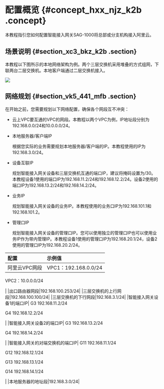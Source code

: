 # 配置概览 {#concept_hxx_njz_k2b .concept}

本教程指引您如何配置智能接入网关SAG-1000将总部或分支机构接入阿里云。

## 场景说明 {#section_xc3_bkz_k2b .section}

本教程以下图所示的本地网络架构为例。两个三层交换机采用堆叠的方式组网，下联两台二层交换机。本地客户端通过二层交换机接入。

![](http://static-aliyun-doc.oss-cn-hangzhou.aliyuncs.com/assets/img/23710/156073911613772_zh-CN.png)

## 网络规划 {#section_vk5_441_mfb .section}

在开始之前，您需要规划以下网络配置，确保各个网段互不冲突：

-   云上VPC要互通的VPC的网段。本教程以两个VPC为例，IP地址段分别为192.168.0.0/24和10.0.0.0/24。
-   本地服务器/客户端IP

    根据您实际的业务需要规划本地服务器/客户端的IP。本教程使用的IP为192.168.3.0/24。

-   设备互联IP

    规划智能接入网关设备和三层交换机互通的端口IP，建议将掩码设置为/30。本教程设备1使用的端口IP为192.168.11.2/24和192.168.12.2/24。设备2使用的端口IP为192.168.13.2/24和192.168.14.2/24。

-   业务IP

    规划智能接入网关设备的业务IP。本教程使用的业务口IP为192.168.101.1和192.168.101.2。

-   管理口IP

    规划智能接入网关设备的管理口IP。您可以使用独立的管理口IP也可以使用业务IP作为带内管理IP。本教程设备1使用的管理口IP为192.168.20.1/24，设备2使用的管理口IP为192.168.20.2/24。


|配置|示例值|
|:-|:--|
|阿里云VPC网段| VPC1：192.168.0.0/24

 VPC2：10.0.0.0/24

 |
|出口路由器网段|192.168.100.253/24|
|三层交换机的上行网段|192.168.100.100/24|
|三层交换机的下行网段|192.168.3.1/24|
|智能接入网关设备1的端口IP| G3 192.168.11.2/24

 G4 192.168.12.2/24

 |
|智能接入网关设备2的端口IP| G3 192.168.13.2/24

 G4 192.168.14.2/24

 |
|智能接入网关的对端交换机的端口IP| G11 192.168.11.1/24

 G12 192.168.12.1/24

 G13 192.168.13.1/24

 G14 192.168.14.1/24

 |
|本地服务器的地址段|192.168.3.0/24|

